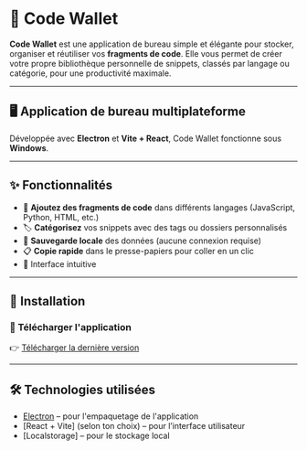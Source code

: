 # 💼 Code Wallet

**Code Wallet** est une application de bureau simple et élégante pour stocker, organiser et réutiliser vos **fragments de code**. Elle vous permet de créer votre propre bibliothèque personnelle de snippets, classés par langage ou catégorie, pour une productivité maximale.

---

## 🖥️ Application de bureau multiplateforme

Développée avec **Electron** et **Vite + React**, Code Wallet fonctionne sous **Windows**.

---

## ✨ Fonctionnalités

- 🧩 **Ajoutez des fragments de code** dans différents langages (JavaScript, Python, HTML, etc.)
- 🏷️ **Catégorisez** vos snippets avec des tags ou dossiers personnalisés
- 💾 **Sauvegarde locale** des données (aucune connexion requise)
- 📋 **Copie rapide** dans le presse-papiers pour coller en un clic
- 🎨 Interface intuitive 

---

## 🚀 Installation

### 🔽 Télécharger l'application

👉 [Télécharger la dernière version](https://github.com/Ashai12/Code-Wallet/releases/tag/CodeWallet)

---

## 🛠️ Technologies utilisées

- [Electron](https://www.electronjs.org/) – pour l'empaquetage de l'application
- [React + Vite] (selon ton choix) – pour l’interface utilisateur
- [Localstorage] – pour le stockage local
